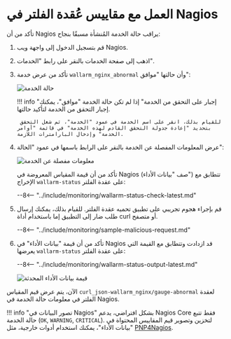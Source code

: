 [img-nagios-service-status]:            ../../images/monitoring/nagios-service-status.png
[img-nagios-service-details]:           ../../images/monitoring/nagios-service-details-1.png
[img-nagios-service-perfdata-updated]:  ../../images/monitoring/nagios-service-details-2.png

[link-PNP4Nagios]:                      http://www.pnp4nagios.org/doku.php?id=pnp-0.4:start

# العمل مع مقاييس عُقدة الفلتر في Nagios

تأكد من أن Nagios يراقب حالة الخدمة المُنشأة مسبقًا بنجاح:
1. قم بتسجيل الدخول إلى واجهة ويب Nagios.
2. اذهب إلى صفحة الخدمات بالنقر على رابط "الخدمات".
3. تأكد من عرض خدمة `wallarm_nginx_abnormal` وأن حالتها "موافق":

    ![حالة الخدمة][img-nagios-service-status]

    
    !!! info "إجبار على التحقق من الخدمة"
        إذا لم تكن حالة الخدمة "موافق"، يمكنك إجبار التحقق من الخدمة لتأكيد حالتها.

        للقيام بذلك، انقر على اسم الخدمة في عمود "الخدمة"، ثم شغل التحقق بتحديد "إعادة جدولة التحقق القادم لهذه الخدمة" في قائمة "أوامر الخدمة" وإدخال البارامترات اللازمة.
    

4. عرض المعلومات المفصلة عن الخدمة بالنقر على الرابط باسمها في عمود "الحالة":

    ![معلومات مفصلة عن الخدمة][img-nagios-service-details]

    تأكد من أن قيمة المقياس المعروضة في Nagios (صف "بيانات الأداء") تتطابق مع الإخراج `wallarm-status` على عقدة الفلتر:

    --8<-- "../include/monitoring/wallarm-status-check-latest.md"
 
5. قم بإجراء هجوم تجريبي على تطبيق تحميه عقدة الفلتر. للقيام بذلك، يمكنك إرسال طلب ضار إلى التطبيق إما باستخدام أداة curl أو متصفح.

    --8<-- "../include/monitoring/sample-malicious-request.md"
    
6. تأكد من أن قيمة "بيانات الأداء" في Nagios قد ازدادت وتتطابق مع القيمة التي يعرضها `wallarm-status` على عقدة الفلتر:

    --8<-- "../include/monitoring/wallarm-status-output-latest.md"

    ![قيمة بيانات الأداء المحدثة][img-nagios-service-perfdata-updated]

الآن، يتم عرض قيم المقياس `curl_json-wallarm_nginx/gauge-abnormal` لعقدة الفلتر في معلومات حالة الخدمة في Nagios.

!!! info "تصور البيانات في Nagios"
    بشكل افتراضي، يدعم Nagios Core فقط تتبع حالة الخدمة (`OK`, `WARNING`, `CRITICAL`). لتخزين وتصوير قيم المقاييس المحتواة في "بيانات الأداء"، يمكنك استخدام أدوات خارجية، مثل [PNP4Nagios][link-PNP4Nagios].